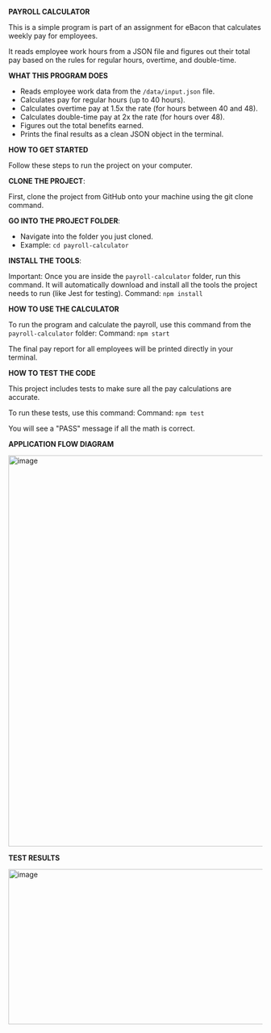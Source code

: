 **PAYROLL CALCULATOR** 

This is a simple program is part of an assignment for eBacon that calculates weekly pay for employees.

It reads employee work hours from a JSON file and figures out their total pay based on the rules for regular hours, overtime, and double-time.

**WHAT THIS PROGRAM DOES**

- Reads employee work data from the `/data/input.json` file.
- Calculates pay for regular hours (up to 40 hours).
- Calculates overtime pay at 1.5x the rate (for hours between 40 and 48).
- Calculates double-time pay at 2x the rate (for hours over 48).
- Figures out the total benefits earned.
- Prints the final results as a clean JSON object in the terminal.

**HOW TO GET STARTED**

Follow these steps to run the project on your computer.

**CLONE THE PROJECT**: 

First, clone the project from GitHub onto your machine using the git clone command.

**GO INTO THE PROJECT FOLDER**:

- Navigate into the folder you just cloned.
- Example: `cd payroll-calculator`

**INSTALL THE TOOLS**:

Important: Once you are inside the `payroll-calculator` folder, run this command. It will automatically download and install all the tools the project needs to run (like Jest for testing).
Command: `npm install`


**HOW TO USE THE CALCULATOR**

To run the program and calculate the payroll, use this command from the `payroll-calculator` folder:
Command: `npm start`

The final pay report for all employees will be printed directly in your terminal.


**HOW TO TEST THE CODE**

This project includes tests to make sure all the pay calculations are accurate.

To run these tests, use this command:
Command: `npm test`

You will see a "PASS" message if all the math is correct.

**APPLICATION FLOW DIAGRAM**

<img width="603" height="776" alt="image" src="https://github.com/user-attachments/assets/182857f1-5872-4fc7-a178-361806457191" />


**TEST RESULTS**

<img width="576" height="308" alt="image" src="https://github.com/user-attachments/assets/668f659a-806b-460f-9801-87cf0b392fea" />

